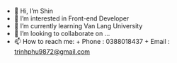 - 👋 Hi, I’m Shin
- 👀 I’m interested in Front-end Developer
- 🌱 I’m currently learning Van Lang University
- 💞️ I’m looking to collaborate on ...
- 📫 How to reach me:
      + Phone : 0388018437
      + Email : trinhphu9872@gmail.com
<!---
trinhphu9872/trinhphu9872 is a ✨ special ✨ repository because its `README.md` (this file) appears on your GitHub profile.
You can click the Preview link to take a look at your changes.
--->
